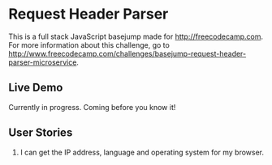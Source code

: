 # Request Header Parser

This is a full stack JavaScript basejump made for http://freecodecamp.com. For more information about this challenge, go to http://www.freecodecamp.com/challenges/basejump-request-header-parser-microservice.

## Live Demo

Currently in progress. Coming before you know it!

## User Stories

1. I can get the IP address, language and operating system for my browser.
